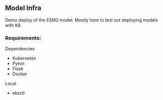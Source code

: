 ## Model Infra

Demo deploy of the ESM2 model. Mostly here to test out deploying models with K8

### Requirements:

Dependencies

- Kubernetes
- Pyton
- Flask
- Docker

Local

- eksctl
